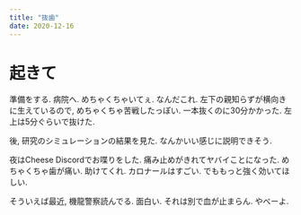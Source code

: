 ```yaml
---
title: "抜歯"
date: 2020-12-16
---
```


# 起きて
準備をする. 病院へ. めちゃくちゃいてぇ. なんだこれ. 左下の親知らずが横向きに生えているので, めちゃくちゃ苦戦したっぽい. 一本抜くのに30分かかった. 左上は5分ぐらいで抜けた.

後, 研究のシミュレーションの結果を見た. なんかいい感じに説明できそう. 

夜はCheese Discordでお喋りをした. 痛み止めがきれてヤバイことになった. めちゃくちゃ歯が痛い. 助けてくれ. カロナールはすごい. でももっと強く効いてほしい.

そういえば最近, 機龍警察読んでる. 面白い. それは別で血が止まらん. やべーよ.